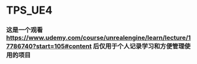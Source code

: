 # TPS_UE4
### 这是一个观看 https://www.udemy.com/course/unrealengine/learn/lecture/17786740?start=105#content 后仅用于个人记录学习和方便管理使用的项目